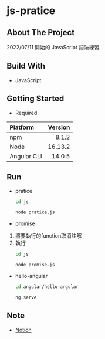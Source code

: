 # js-pratice

## About The Project

2022/07/11 開始的 JavaScript 語法練習

## Build With

-   JavaScript

## Getting Started

-   Required

| Platform   | Version |
| :--------- | ------: |
| npm        |   8.1.2 |
| Node       | 16.13.2 |
| Angular CLI|  14.0.5 |

## Run

-   pratice
    ```sh
    cd js
    ```
    ```sh
    node pratice.js
    ```

-   promise

  1. 將要執行的function取消註解
  2. 執行
        ```sh
        cd js
        ```
        ```sh
        node promise.js
        ```
-  hello-angular
    ```sh
    cd angular/hello-angular
    ```
    ```sh
    ng serve
    ```

## Note

-   [Notion](https://quill-paneer-e66.notion.site/JavaScript-177df20b21b84dd29b0671b9b5cd1fdc)
